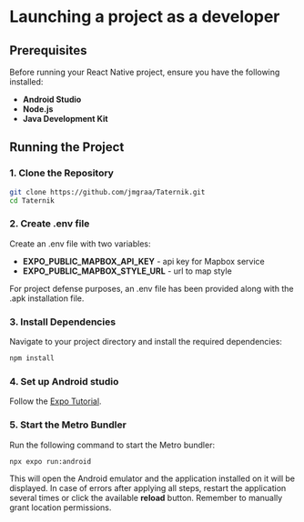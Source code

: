 # Launching a project as a developer

## Prerequisites
Before running your React Native project, ensure you have the following installed:
- **Android Studio**
- **Node.js**
- **Java Development Kit**

## Running the Project

### 1. Clone the Repository
```bash
git clone https://github.com/jmgraa/Taternik.git
cd Taternik
```

### 2. Create .env file
Create an .env file with two variables:  
- **EXPO_PUBLIC_MAPBOX_API_KEY** - api key for Mapbox service
- **EXPO_PUBLIC_MAPBOX_STYLE_URL** - url to map style

For project defense purposes, an .env file has been provided along with the .apk installation file.

### 3. Install Dependencies
Navigate to your project directory and install the required dependencies:
```bash
npm install
```

### 4. Set up Android studio
Follow the [Expo Tutorial](#https://docs.expo.dev/workflow/android-studio-emulator/).

### 5. Start the Metro Bundler
Run the following command to start the Metro bundler:
```bash
npx expo run:android
```
This will open the Android emulator and the application installed on it will be displayed.
In case of errors after applying all steps, restart the application several times or click the available **reload** button. Remember to manually grant location permissions.